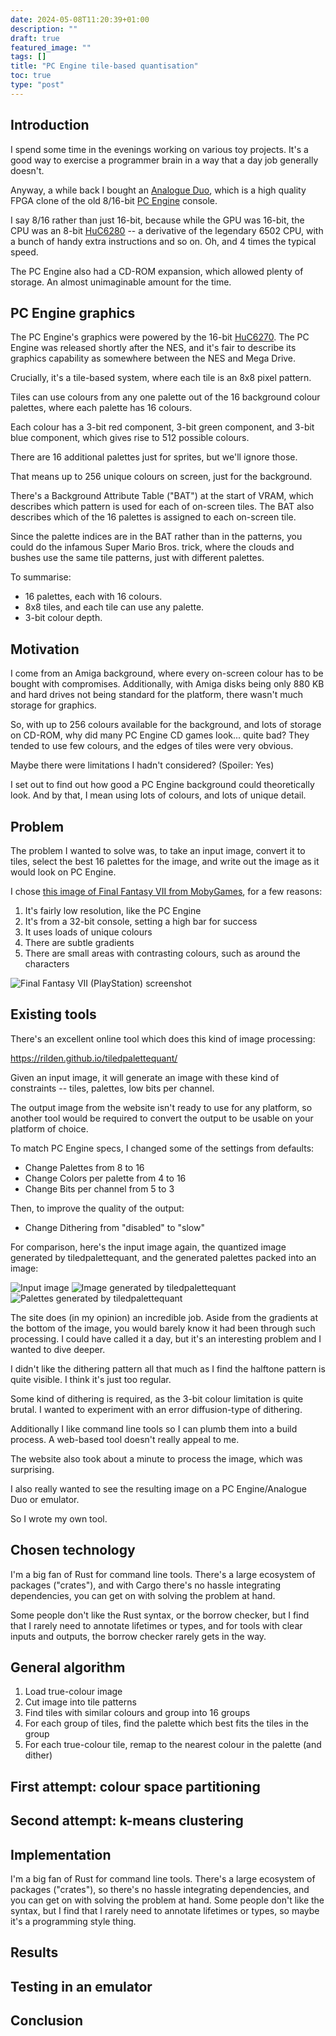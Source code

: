 ```yaml
---
date: 2024-05-08T11:20:39+01:00
description: ""
draft: true
featured_image: ""
tags: []
title: "PC Engine tile-based quantisation"
toc: true
type: "post"
---
```


## Introduction

I spend some time in the evenings working on various toy projects. It's a good way to exercise a programmer brain in a way that a day job generally doesn't.

Anyway, a while back I bought an [Analogue Duo](https://www.analogue.co/duo), which is a high quality FPGA clone of the old 8/16-bit [PC Engine](https://en.wikipedia.org/wiki/TurboGrafx-16) console.

I say 8/16 rather than just 16-bit, because while the GPU was 16-bit, the CPU was an 8-bit [HuC6280](https://en.wikipedia.org/wiki/Hudson_Soft_HuC6280) -- a derivative of the legendary 6502 CPU, with a bunch of handy extra instructions and so on. Oh, and 4 times the typical speed.

The PC Engine also had a CD-ROM expansion, which allowed plenty of storage. An almost unimaginable amount for the time.

## PC Engine graphics

The PC Engine's graphics were powered by the 16-bit [HuC6270](https://en.wikipedia.org/wiki/Hudson_Soft_HuC6270). The PC Engine was released shortly after the NES, and it's fair to describe its graphics capability as somewhere between the NES and Mega Drive.

Crucially, it's a tile-based system, where each tile is an 8x8 pixel pattern.

Tiles can use colours from any one palette out of the 16 background colour palettes, where each palette has 16 colours.

Each colour has a 3-bit red component, 3-bit green component, and 3-bit blue component, which gives rise to 512 possible colours.

There are 16 additional palettes just for sprites, but we'll ignore those.

That means up to 256 unique colours on screen, just for the background.

There's a Background Attribute Table ("BAT") at the start of VRAM, which describes which pattern is used for each of on-screen tiles. The BAT also describes which of the 16 palettes is assigned to each on-screen tile.

Since the palette indices are in the BAT rather than in the patterns, you could do the infamous Super Mario Bros. trick, where the clouds and bushes use the same tile patterns, just with different palettes.

To summarise:

* 16 palettes, each with 16 colours.
* 8x8 tiles, and each tile can use any palette.
* 3-bit colour depth.

## Motivation

I come from an Amiga background, where every on-screen colour has to be bought with compromises. Additionally, with Amiga disks being only 880 KB and hard drives not being standard for the platform, there wasn't much storage for graphics.

So, with up to 256 colours available for the background, and lots of storage on CD-ROM, why did many PC Engine CD games look... quite bad? They tended to use few colours, and the edges of tiles were very obvious.

Maybe there were limitations I hadn't considered? (Spoiler: Yes)

I set out to find out how good a PC Engine background could theoretically look. And by that, I mean using lots of colours, and lots of unique detail.

## Problem

The problem I wanted to solve was, to take an input image, convert it to tiles, select the best 16 palettes for the image, and write out the image as it would look on PC Engine.

I chose [this image of Final Fantasy VII from MobyGames](https://www.mobygames.com/game/858/final-fantasy-vii/screenshots/playstation/397288/), for a few reasons:

1. It's fairly low resolution, like the PC Engine
2. It's from a 32-bit console, setting a high bar for success
3. It uses loads of unique colours
4. There are subtle gradients
5. There are small areas with contrasting colours, such as around the characters

![Final Fantasy VII (PlayStation) screenshot](input.png)

## Existing tools

There's an excellent online tool which does this kind of image processing:

https://rilden.github.io/tiledpalettequant/

Given an input image, it will generate an image with these kind of constraints -- tiles, palettes, low bits per channel.

The output image from the website isn't ready to use for any platform, so another tool would be required to convert the output to be usable on your platform of choice.

To match PC Engine specs, I changed some of the settings from defaults:

* Change Palettes from 8 to 16
* Change Colors per palette from 4 to 16
* Change Bits per channel from 5 to 3

Then, to improve the quality of the output:

* Change Dithering from "disabled" to "slow"

For comparison, here's the input image again, the quantized image generated by tiledpalettequant, and the generated palettes packed into an image:

![Input image](input.png) ![Image generated by tiledpalettequant](input-8x8-16p16c-u.png) ![Palettes generated by tiledpalettequant](input-8x8-16p16c-u-palette.png)

The site does (in my opinion) an incredible job. Aside from the gradients at the bottom of the image, you would barely know it had been through such processing. I could have called it a day, but it's an interesting problem and I wanted to dive deeper.

I didn't like the dithering pattern all that much as I find the halftone pattern is quite visible. I think it's just too regular.

Some kind of dithering is required, as the 3-bit colour limitation is quite brutal. I wanted to experiment with an error diffusion-type of dithering.

Additionally I like command line tools so I can plumb them into a build process. A web-based tool doesn't really appeal to me.

The website also took about a minute to process the image, which was surprising.

I also really wanted to see the resulting image on a PC Engine/Analogue Duo or emulator.

So I wrote my own tool.

## Chosen technology

I'm a big fan of Rust for command line tools. There's a large ecosystem of packages ("crates"), and with Cargo there's no hassle integrating dependencies, you can get on with solving the problem at hand.

Some people don't like the Rust syntax, or the borrow checker, but I find that I rarely need to annotate lifetimes or types, and for tools with clear inputs and outputs, the borrow checker rarely gets in the way.

## General algorithm

1. Load true-colour image
2. Cut image into tile patterns
3. Find tiles with similar colours and group into 16 groups
4. For each group of tiles, find the palette which best fits the tiles in the group
5. For each true-colour tile, remap to the nearest colour in the palette (and dither)

## First attempt: colour space partitioning

## Second attempt: k-means clustering

## Implementation

I'm a big fan of Rust for command line tools. There's a large ecosystem of packages ("crates"), so there's no hassle integrating dependencies, and you can get on with solving the problem at hand. Some people don't like the syntax, but I find that I rarely need to annotate lifetimes or types, so maybe it's a programming style thing.

## Results

## Testing in an emulator

## Conclusion
